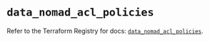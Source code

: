 # `data_nomad_acl_policies`

Refer to the Terraform Registry for docs: [`data_nomad_acl_policies`](https://registry.terraform.io/providers/hashicorp/nomad/2.1.0/docs/data-sources/acl_policies).
